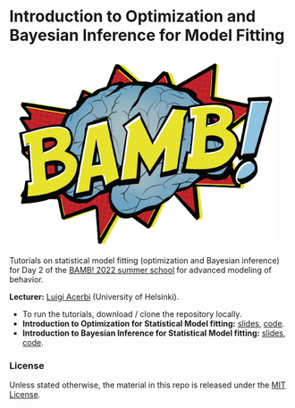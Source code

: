 # Introduction to Optimization and Bayesian Inference for Model Fitting

![bamb-logo](https://github.com/lacerbi/bamb2022-model-fitting/blob/main/figs/bamb-logo.png?raw=true)

Tutorials on statistical model fitting (optimization and Bayesian inference) for Day 2 of the [BAMB! 2022 summer school](https://www.bambschool.org/) for advanced modeling of behavior.

**Lecturer:** [Luigi Acerbi](https://www.helsinki.fi/en/researchgroups/machine-and-human-intelligence) (University of Helsinki).

- To run the tutorials, download / clone the repository locally.
- **Introduction to Optimization for Statistical Model fitting:** [slides](acerbi-optimization-BAMB-sep2022.pdf), [code](bamb2022_optimization_tutorial.m).
- **Introduction to Bayesian Inference for Statistical Model fitting:** [slides](acerbi-bayes-BAMB-sep2022.pdf), [code](bamb2022_bayes_tutorial.m).

### License

Unless stated otherwise, the material in this repo is released under the [MIT License](LICENSE).
